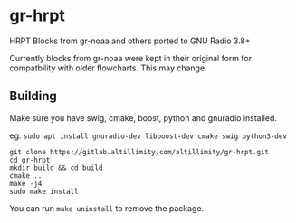 # gr-hrpt

HRPT Blocks from gr-noaa and others ported to GNU Radio 3.8+

Currently blocks from gr-noaa were kept in their original form for compatbility with older flowcharts. This may change.

## Building

Make sure you have swig, cmake, boost, python and gnuradio installed.

eg. `sudo apt install gnuradio-dev libboost-dev cmake swig python3-dev`

```
git clone https://gitlab.altillimity.com/altillimity/gr-hrpt.git
cd gr-hrpt
mkdir build && cd build
cmake ..
make -j4
sudo make install
```


You can run `make uninstall` to remove the package.